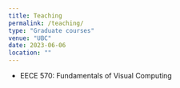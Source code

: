 ```yaml
---
title: Teaching
permalink: /teaching/
type: "Graduate courses"
venue: "UBC"
date: 2023-06-06
location: ""
---
```

- EECE 570: Fundamentals of Visual Computing
